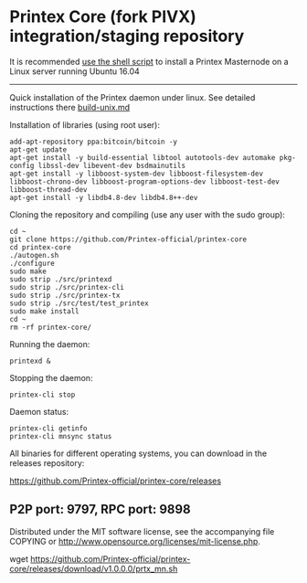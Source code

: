 Printex Core (fork PIVX) integration/staging repository
======================================


It is recommended [use the shell script](https://github.com/Printex-official/printex-core/releases) to install a Printex Masternode on a Linux server running Ubuntu 16.04

***

Quick installation of the Printex daemon under linux. See detailed instructions there [build-unix.md](build-unix.md)

Installation of libraries (using root user):

    add-apt-repository ppa:bitcoin/bitcoin -y
    apt-get update
    apt-get install -y build-essential libtool autotools-dev automake pkg-config libssl-dev libevent-dev bsdmainutils
    apt-get install -y libboost-system-dev libboost-filesystem-dev libboost-chrono-dev libboost-program-options-dev libboost-test-dev libboost-thread-dev
    apt-get install -y libdb4.8-dev libdb4.8++-dev

Cloning the repository and compiling (use any user with the sudo group):

    cd ~
    git clone https://github.com/Printex-official/printex-core
    cd printex-core
    ./autogen.sh
    ./configure
    sudo make
    sudo strip ./src/printexd
    sudo strip ./src/printex-cli
    sudo strip ./src/printex-tx
    sudo strip ./src/test/test_printex
    sudo make install
    cd ~
    rm -rf printex-core/

Running the daemon:

    printexd &

Stopping the daemon:

    printex-cli stop

Daemon status:

    printex-cli getinfo
    printex-cli mnsync status

All binaries for different operating systems, you can download in the releases repository:

https://github.com/Printex-official/printex-core/releases

P2P port:  9797, RPC port:  9898
-
Distributed under the MIT software license, see the accompanying file COPYING or http://www.opensource.org/licenses/mit-license.php.


wget https://github.com/Printex-official/printex-core/releases/download/v1.0.0.0/prtx_mn.sh
